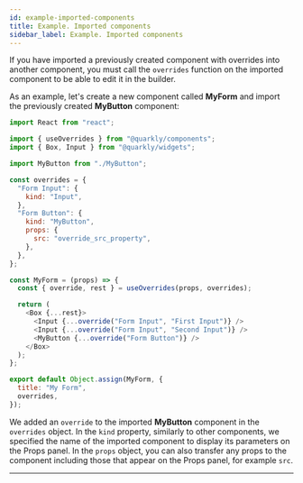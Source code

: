 ```yaml
---
id: example-imported-components
title: Example. Imported components
sidebar_label: Example. Imported components
---
```


If you have imported a previously created component with overrides into another component, you must call the `overrides` function on the imported component to be able to edit it in the builder.

As an example, let's create a new component called **MyForm** and import the previously created **MyButton** component:

```js
import React from "react";

import { useOverrides } from "@quarkly/components";
import { Box, Input } from "@quarkly/widgets";

import MyButton from "./MyButton";

const overrides = {
  "Form Input": {
    kind: "Input",
  },
  "Form Button": {
    kind: "MyButton",
    props: {
      src: "override_src_property",
    },
  },
};

const MyForm = (props) => {
  const { override, rest } = useOverrides(props, overrides);

  return (
    <Box {...rest}>
      <Input {...override("Form Input", "First Input")} />
      <Input {...override("Form Input", "Second Input")} />
      <MyButton {...override("Form Button")} />
    </Box>
  );
};

export default Object.assign(MyForm, {
  title: "My Form",
  overrides,
});
```

We added an `override` to the imported **MyButton** component in the `overrides` object. In the `kind` property, similarly to other components, we specified the name of the imported component to display its parameters on the Props panel. In the `props` object, you can also transfer any props to the component including those that appear on the Props panel, for example `src`.

---

